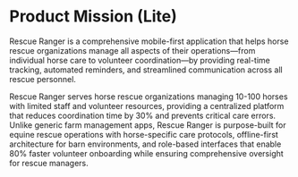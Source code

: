 # Product Mission (Lite)

Rescue Ranger is a comprehensive mobile-first application that helps horse rescue organizations manage all aspects of their operations—from individual horse care to volunteer coordination—by providing real-time tracking, automated reminders, and streamlined communication across all rescue personnel.

Rescue Ranger serves horse rescue organizations managing 10-100 horses with limited staff and volunteer resources, providing a centralized platform that reduces coordination time by 30% and prevents critical care errors. Unlike generic farm management apps, Rescue Ranger is purpose-built for equine rescue operations with horse-specific care protocols, offline-first architecture for barn environments, and role-based interfaces that enable 80% faster volunteer onboarding while ensuring comprehensive oversight for rescue managers.